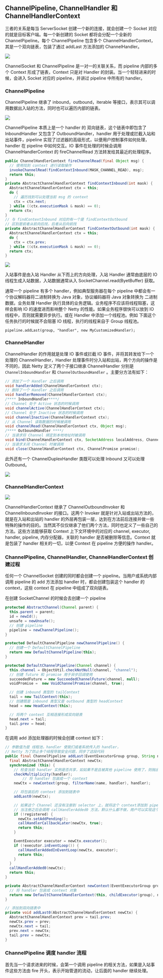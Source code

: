 ## ChannelPipeline, ChannelHandler 和 ChannelHandlerContext

三者的关系是每当 ServerSocket 创建一个新的连接，就会创建一个 Socket 对应的就是目标客户端。每一个新创建的 Socket 都将会分配一个全新的 ChannelPipeline。每个 ChannelPipeline 包含多个 ChannelHandlerContext，其是一个双向链表，包装了通过 addLast 方法添加的 ChannelHandler。

![](http://img.programya.com/20200123231156.png)

ChannelSocket 和 ChannelPipeline 是一对一的关联关系，而 pipeline 内部的多个 Context 形成了链表，Context 只是对 Handler 的封装。当一个轻轻进来的时候，会进入 Socket 对应的 pipeline，并讲过 pipeline 中所有的 handler。

### ChannelPipeline

ChannelPipeline 继承了 inbound，outbound，iterable 等接口，表示其可以调用数据出入站的方法，同时也可以遍历内部的链表。

![](http://img.programya.com/20200123231335.png)

ChannelPipeline 本质上是一个 handler 的 双向链表，这个链表中即包含了 InboundHandler 又包含了 OutboundHandler，handler 用于处理或拦截入站和出站事件，pipeline 实现了过滤器的高级形式，以便用户控制事件如何处理，handler 在 pipeline 中如何交互。IO 事件在处理的时候会调用  ChannelHandlerContext 的 fireChannelRead 方法转发给其最近的处理程序。

```java
public ChannelHandlerContext fireChannelRead(final Object msg) {
  // 使用找到 context 进行读取操作
  invokeChannelRead(findContextInbound(MASK_CHANNEL_READ), msg);
  return this;
}
private AbstractChannelHandlerContext findContextInbound(int mask) {
  AbstractChannelHandlerContext ctx = this;
  do {
    // 遍历找到可以处理当前 msg 的 context
    ctx = ctx.next;
  } while ((ctx.executionMask & mask) == 0);
  return ctx;
}
// 与 findContextInbound 对应的有一个是 findContextOutbound
// 区别是前者从前向后找，后者从后向前找
private AbstractChannelHandlerContext findContextOutbound(int mask) {
  AbstractChannelHandlerContext ctx = this;
  do {
    ctx = ctx.prev;
  } while ((ctx.executionMask & mask) == 0);
  return ctx;
}
```

![](http://img.programya.com/20200119232204.png)

入站事件是由入站 Handler 从下而上的方向处理，入站 Handler 通常由底层的 IO 线程生成入站数据，入站数据通常从入 SocketChannel.read(ByetBuffer) 获取。

通常一个 pipeline 有多个 handler，例如典型服务器在每个 pipeline 中都会有一个协议解码器将二进制转换为 Java 对象，协议编码器将 Java 对象转换为 二进制数据，业务处理 Handler 执行具体的业务逻辑。业务程序不应该将线程阻塞，这样会影响 IO 的速度进而影响整个 Netty 的性能。如果业务程序很快可以放到 IO 线程中，否则就需要异步执行。或在 Handler 中添加一个线程池。例如 下面这个任务执行的时候就不会阻塞 IO 线程，执行的线程来自于 Group 线程池。

`pipeline.addLast(group, "handler", new MyCustomizedHandler);`

### ChannelHandler

ChannelHandler 的作用就是处理 IO 事件或拦截 IO 事件，并将其转发给下一个处理的 ChannelHandler，Handler 处理事件时分入站和出站，两个方向的操作是不同的，因此 Netty 定义了两个子接口继承 ChannelHandler 分别是 `ChannelInboundHandler` 和 `ChannelOutboundHandler` 。主要分方法有如下：

```java
// 添加了一个 Handler 之后调用
void handlerAdded(ChannelHandlerContext ctx);
// 删除了一个 Handler 之后调用
void handlerRemoved(ChannelHandlerContext ctx);
/**** InboundHandler****/
// Channel 处于 Active 状态的时候调用
void channelActive(ChannelHandlerContext ctx);
// Channel 处于 Inactive 状态的时候调用
void channelInactive(ChannelHandlerContext ctx);
// 从 Channel 读取数据的时候被调用
void channelRead(ChannelHandlerContext ctx, Object msg);
/**** OutboundHandler ****/
// 当请求将 Channel 绑定到本地地址时被调用
void bind(ChannelHandlerContext ctx, SocketAddress localAddress, ChannelPromise promise);
// 当请求关闭 Channel 时被调用
void close(ChannelHandlerContext ctx, ChannelPromise promise);
```

此外还有一个 ChannelDuplexHandler 类既可以处理 Inbound 又可以处理 Outbound。

![](http://img.programya.com/20200118084724.png)



### ChannelHandlerContext 

![](http://img.programya.com/20200124153535.png)

ChannelHandlerContext 继承了 ChannelOutboundInvoker 和 ChannelInboundInvoker 的接口。这两个 Invoker 就是针对入站或出站方法的，就是在入站和出站的 handler 的外层再包装一层，达到在方法前后连接并做一些特殊的操作的目的。当然其不仅仅继承了他们两个方法，同时也定义了一些自己的方法。这些方法能够获取 Context 上下文环境中的对应的 channel, executor, handler, pipeline, 内存分配器，关联的 handler 是否被删除等信息。Context  就是包装了 handler 相关的一切，以便 Context 在 pipeline 方便的操作 handler。

### ChannelPipeline, ChannelHandler, ChannelHandlerContext 创建过程

任何一个 ChannelSocket 创建的同时都会创建一个 pipeline。当用户或系统内部调用 pipeline 的 add 方法添加 handler 时，都会创建包装这个 handler 的context，这些 context 在 pipeline 中组成了双向链表。

在创建 SocketChannel 的时候会去创建一个 pipeline

```java
protected AbstractChannel(Channel parent) {
  this.parent = parent;
  id = newId();
  unsafe = newUnsafe();
  // 创建 pipeline
  pipeline = newChannelPipeline();
}
```

```java
protected DefaultChannelPipeline newChannelPipeline() {
  // 创建一个 DefaultChannelPipeline
  return new DefaultChannelPipeline(this);
}
```

```java
protected DefaultChannelPipeline(Channel channel) {
  this.channel = ObjectUtil.checkNotNull(channel, "channel");
  // 创建 future 和 promise 用于异步回调使用
  succeededFuture = new SucceededChannelFuture(channel, null);
  voidPromise =  new VoidChannelPromise(channel, true);

  // 创建 inbound 类型的 tailContext
  tail = new TailContext(this);
  // 创建既是 inbound 类型又是 outbound 类型的 headContext
  head = new HeadContext(this);

  // 将两个 context 互相连接形成双向链表
  head.next = tail;
  tail.prev = head;
}
```

在调用 add 添加处理器的时候会创建 context 如下：

```java
// 参数值为是 线程池，handler 使我们或者系统传入的 handler，
// Netty 为了防止多个线程导致安全问题，同步了这段代码
public final ChannelPipeline addLast(EventExecutorGroup group, String name, ChannelHandler handler) {
  final AbstractChannelHandlerContext newCtx;
  synchronized (this) {
    // 检查当前 handler 实例是否共享，如如果不是且被其他 pipeline 使用了，则抛出异常
    checkMultiplicity(handler);
		// 将 handler 包装成一个 context
    newCtx = newContext(group, filterName(name, handler), handler);

    // 将包装后的 context 添加到链表中
    addLast0(newCtx);

    // 如果这个 Channel 还没有注册到 selector 上，就将这个 context添加到 pipeline 的待办任务中
    // 当注册之后会调用 callHandlerAdded0 方法，默认什么都不做，用户可以实现这个方法
    if (!registered) {
      newCtx.setAddPending();
      callHandlerCallbackLater(newCtx, true);
      return this;
    }

    EventExecutor executor = newCtx.executor();
    if (!executor.inEventLoop()) {
      callHandlerAddedInEventLoop(newCtx, executor);
      return this;
    }
  }
  callHandlerAdded0(newCtx);
  return this;
}
```

```java
private AbstractChannelHandlerContext newContext(EventExecutorGroup group, String name, ChannelHandler handler) {
  // 将 handler 包装成 context 对象
  return new DefaultChannelHandlerContext(this, childExecutor(group), name, handler);
}
```

```java
// 添加到双向链表中
private void addLast0(AbstractChannelHandlerContext newCtx) {
  AbstractChannelHandlerContext prev = tail.prev;
  newCtx.prev = prev;
  newCtx.next = tail;
  prev.next = newCtx;
  tail.prev = newCtx;
}
```

### ChannelPipeline 调度 handler 流程

首先当一个请求进来的时候，会第一个调用 pipeline 的相关方法，如果是入站事件这些方法由 fire 开头，表示开始管道的流动，让后面的 handler 继续处理。